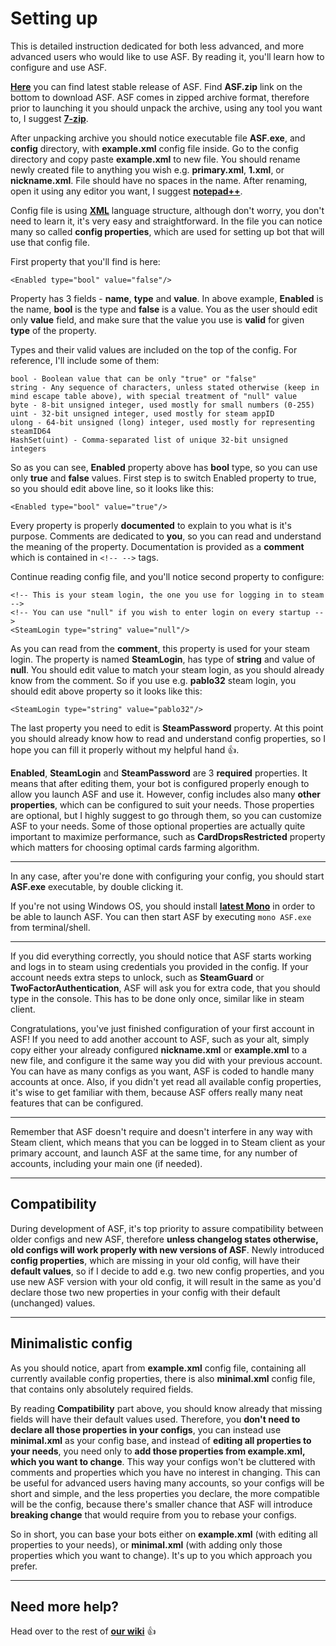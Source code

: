 # Setting up

This is detailed instruction dedicated for both less advanced, and more advanced users who would like to use ASF. By reading it, you'll learn how to configure and use ASF.

**[Here](https://github.com/JustArchi/ArchiSteamFarm/releases/latest)** you can find latest stable release of ASF. Find **ASF.zip** link on the bottom to download ASF. ASF comes in zipped archive format, therefore prior to launching it you should unpack the archive, using any tool you want to, I suggest **[7-zip](http://www.7-zip.org/)**.

After unpacking archive you should notice executable file **ASF.exe**, and **config** directory, with **example.xml** config file inside. Go to the config directory and copy paste **example.xml** to new file. You should rename newly created file to anything you wish e.g. **primary.xml**, **1.xml**, or **nickname.xml**. File should have no spaces in the name. After renaming, open it using any editor you want, I suggest **[notepad++](https://notepad-plus-plus.org/)**.

Config file is using **[XML](https://en.wikipedia.org/wiki/XML)** language structure, although don't worry, you don't need to learn it, it's very easy and straightforward. In the file you can notice many so called **config properties**, which are used for setting up bot that will use that config file.

First property that you'll find is here:
```
<Enabled type="bool" value="false"/>
```

Property has 3 fields - **name**, **type** and **value**. In above example, **Enabled** is the name, **bool** is the type and **false** is a value. You as the user should edit only **value** field, and make sure that the value you use is **valid** for given **type** of the property.

Types and their valid values are included on the top of the config. For reference, I'll include some of them:
```
bool - Boolean value that can be only "true" or "false"
string - Any sequence of characters, unless stated otherwise (keep in mind escape table above), with special treatment of "null" value
byte - 8-bit unsigned integer, used mostly for small numbers (0-255)
uint - 32-bit unsigned integer, used mostly for steam appID
ulong - 64-bit unsigned (long) integer, used mostly for representing steamID64
HashSet(uint) - Comma-separated list of unique 32-bit unsigned integers
```

So as you can see, **Enabled** property above has **bool** type, so you can use only **true** and **false** values. First step is to switch Enabled property to true, so you should edit above line, so it looks like this:
```
<Enabled type="bool" value="true"/>
```

Every property is properly **documented** to explain to you what is it's purpose. Comments are dedicated to **you**, so you can read and understand the meaning of the property. Documentation is provided as a **comment** which is contained in ```<!-- -->``` tags.

Continue reading config file, and you'll notice second property to configure:
```
<!-- This is your steam login, the one you use for logging in to steam -->
<!-- You can use "null" if you wish to enter login on every startup -->
<SteamLogin type="string" value="null"/>
```

As you can read from the **comment**, this property is used for your steam login. The property is named **SteamLogin**, has type of **string** and value of **null**. You should edit value to match your steam login, as you should already know from the comment. So if you use e.g. **pablo32** steam login, you should edit above property so it looks like this:
```
<SteamLogin type="string" value="pablo32"/>
```

The last property you need to edit is **SteamPassword** property. At this point you should already know how to read and understand config properties, so I hope you can fill it properly without my helpful hand :+1:.

**Enabled**, **SteamLogin** and **SteamPassword** are 3 **required** properties. It means that after editing them, your bot is configured properly enough to allow you launch ASF and use it. However, config includes also many **other properties**, which can be configured to suit your needs. Those properties are optional, but I highly suggest to go through them, so you can customize ASF to your needs. Some of those optional properties are actually quite important to maximize performance, such as **CardDropsRestricted** property which matters for choosing optimal cards farming algorithm.

***

In any case, after you're done with configuring your config, you should start **ASF.exe** executable, by double clicking it.

If you're not using Windows OS, you should install **[latest Mono](https://github.com/JustArchi/ArchiSteamFarm/wiki/Mono)** in order to be able to launch ASF. You can then start ASF by executing ```mono ASF.exe``` from terminal/shell.

***

If you did everything correctly, you should notice that ASF starts working and logs in to steam using credentials you provided in the config. If your account needs extra steps to unlock, such as **SteamGuard** or **TwoFactorAuthentication**, ASF will ask you for extra code, that you should type in the console. This has to be done only once, similar like in steam client.

Congratulations, you've just finished configuration of your first account in ASF! If you need to add another account to ASF, such as your alt, simply copy either your already configured **nickname.xml** or **example.xml** to a new file, and configure it the same way you did with your previous account. You can have as many configs as you want, ASF is coded to handle many accounts at once. Also, if you didn't yet read all available config properties, it's wise to get familiar with them, because ASF offers really many neat features that can be configured.

***

Remember that ASF doesn't require and doesn't interfere in any way with Steam client, which means that you can be logged in to Steam client as your primary account, and launch ASF at the same time, for any number of accounts, including your main one (if needed).

***

## Compatibility

During development of ASF, it's top priority to assure compatibility between older configs and new ASF, therefore **unless changelog states otherwise, old configs will work properly with new versions of ASF**. Newly introduced **config properties**, which are missing in your old config, will have their **default values**, so if I decide to add e.g. two new config properties, and you use new ASF version with your old config, it will result in the same as you'd declare those two new properties in your config with their default (unchanged) values.

***

## Minimalistic config

As you should notice, apart from **example.xml** config file, containing all currently available config properties, there is also **minimal.xml** config file, that contains only absolutely required fields.

By reading **Compatibility** part above, you should know already that missing fields will have their default values used. Therefore, you **don't need to declare all those properties in your configs**, you can instead use **minimal.xml** as your config base, and instead of **editing all properties to your needs**, you need only to **add those properties from example.xml, which you want to change**. This way your configs won't be cluttered with comments and properties which you have no interest in changing. This can be useful for advanced users having many accounts, so your configs will be short and simple, and the less properties you declare, the more compatible will be the config, because there's smaller chance that ASF will introduce **breaking change** that would require from you to rebase your configs.

So in short, you can base your bots either on **example.xml** (with editing all properties to your needs), or **minimal.xml** (with adding only those properties which you want to change). It's up to you which approach you prefer.

***

## Need more help?

Head over to the rest of **[our wiki](https://github.com/JustArchi/ArchiSteamFarm/wiki)** :+1: 